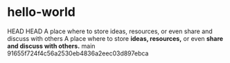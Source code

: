 # hello-world
HEAD
HEAD
A place where to store ideas, resources, or even share and discuss with others
A place where to store **ideas, resources,** or even **share and discuss with others.**
main
91655f724f4c56a2530eb4836a2eec03d897ebca
